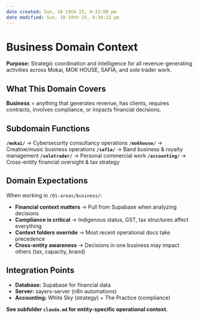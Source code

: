 ```yaml
---
date created: Sun, 10 19th 25, 9:33:08 pm
date modified: Sun, 10 19th 25, 9:34:21 pm
---
```

# Business Domain Context

**Purpose:** Strategic coordination and intelligence for all revenue-generating activities across Mokai, MOK HOUSE, SAFIA, and sole trader work.

## What This Domain Covers

**Business** = anything that generates revenue, has clients, requires contracts, involves compliance, or impacts financial decisions.

## Subdomain Functions

**`/mokai/`** → Cybersecurity consultancy operations
**`/mokhouse/`** → Creative/music business operations
**`/safia/`** → Band business & royalty management
**`/soletrader/`** → Personal commercial work
**`/accounting/`** → Cross-entity financial oversight & tax strategy

## Domain Expectations

When working in `/01-areas/business/`:
- **Financial context matters** → Pull from Supabase when analyzing decisions
- **Compliance is critical** → Indigenous status, GST, tax structures affect everything
- **Context folders override** → Most recent operational docs take precedence
- **Cross-entity awareness** → Decisions in one business may impact others (tax, capacity, brand)

## Integration Points

- **Database:** Supabase for financial data
- **Server:** sayers-server (n8n automations)
- **Accounting:** White Sky (strategy) + The Practice (compliance)

**See subfolder `claude.md` for entity-specific operational context.**
